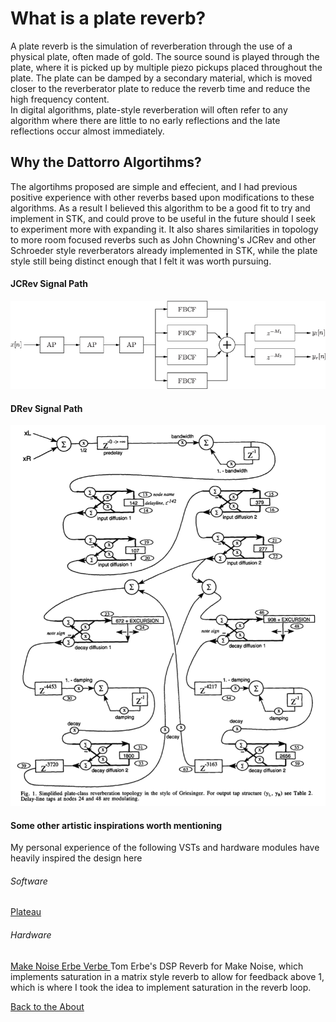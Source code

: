 <!---layout: page
title: "Why?"
permalink: /why/--->

<h1> What is a plate reverb? </h1>
A plate reverb is the simulation of reverberation through the use of a physical plate, often made of gold. The source sound is played through the plate, where it is picked up by multiple piezo pickups placed throughout the plate. The plate can be damped by a secondary material, which is moved closer to the reverberator plate to reduce the reverb time and reduce the high frequency content. <br>
In digital algorithms, plate-style reverberation will often refer to any algorithm where there are little to no early reflections and the late reflections occur almost immediately.

<h2> Why the Dattorro Algortihms? </h2>
The algortihms proposed are simple and effecient, and I had previous positive experience with other reverbs based upon modifications to these algorithms. As a result I believed this algorithm to be a good fit to try and implement in STK, and could prove to be useful in the future should I seek to experiment more with expanding it. It also shares similarities in topology to more room focused reverbs such as John Chowning's JCRev and other Schroeder style reverberators already implemented in STK, while the plate style still being distinct enough that I felt it was worth pursuing.

<h4> JCRev Signal Path</h4>
<img src="screenshots/JCRev - from MUMT307 Notes.gif" alt="JCRev Signal Path"> <br>

<h4> DRev Signal Path</h4>
<img src="screenshots/DRev-SignalPath.png" alt="DRev Signal Path"> <br>

<h4> Some other artistic inspirations worth mentioning</h4>
My personal experience of the following VSTs and hardware modules have heavily inspired the design here

<h6>Software</h6>
<a href="https://valleyaudio.github.io/rack/plateau/index.html"> Plateau </a>



<h6>Hardware</h6>
<a href="http://www.makenoisemusic.com/modules/erbe-verb">Make Noise Erbe Verbe </a> Tom Erbe's DSP Reverb for Make Noise, which implements saturation in a matrix style reverb to allow for feedback above 1, which is where I took the idea to implement saturation in the reverb loop.


 <a href="https://kaseypocius.github.io/MUMT618-DREV/about"> Back to the About</a>
